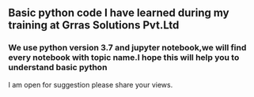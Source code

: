 ## Basic python code I have learned during my training at Grras Solutions Pvt.Ltd

### We use python version 3.7 and jupyter notebook,we will find every notebook with topic name.I hope this will help you to understand basic python

I am open for suggestion please share your views.
